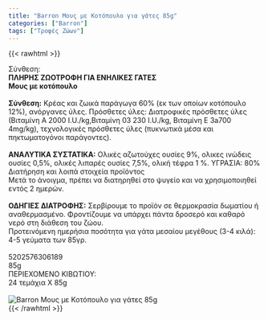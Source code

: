 ```yaml
---
title: "Barron Μους με Κοτόπουλο για γάτες 85g"
categories: ["Barron"]
tags: ["Τροφές Ζώων"]
---
```

{{< rawhtml >}}

<div class="sload29"><div class="product"><div id="sistatika">Σύνθεση:</div><div class="alltext"><b>ΠΛΗΡΗΣ ΖΩΟΤΡΟΦΗ ΓΙΑ ΕΝΗΛΙΚΕΣ ΓΑΤΕΣ<br>Μους με κοτόπουλο<br><br>Σύνθεση:</b> Κρέας και ζωικά παράγωγα 60% (εκ των οποίων κοτόπουλο 12%), ανόργανες ύλες. Πρόσθετες ύλες: Διατροφικές πρόσθετες ύλες (Βιταμίνη Α 2000 I.U./kg,Βιταμίνη 03 230 I.U./kg, Βιταμίνη Ε 3a700 4mg/kg), τεχνολογικές πρόσθετες ύλες (πυκνωτικά μέσα και πηκτωματογόνοι παράγοντες).<br><br><b>ΑΝΑΛΥΤΙΚΑ ΣΥΣΤΑΤΙΚΑ:</b> Ολικές αζωτούχες ουσίες 9%, ολικες ινώδεις ουσίες 0,5%, ολικές λιπαρές ουσίες 7,5%, ολική τέφρα 1 %. ΥΓΡΑΣΙΑ: 80%<br></div><div id="loipa">Διατήρηση και λοιπά στοιχεία προϊόντος</div><div class="alltext">Μετά το άνοιγμα, πρέπει να διατηρηθεί στο ψυγείο και να χρησιμοποιηθεί εντός 2 ημερών.<br><br><b>ΟΔΗΓΙΕΣ ΔΙΑΤΡΟΦΗΣ:</b> Σερβίρουμε το προϊόν σε θερμοκρασία δωματίου ή αναθερμασμένο. Φροντίζουμε να υπάρχει πάντα δροσερό και καθαρό νερό στη διάθεση του ζώου.<br>Προτεινόμενη ημερήσια ποσότητα για γάτα μεσαίου μεγέθους (3-4 κιλά): 4-5 γεύματα των 85γρ.<br><br></div><div id="barcode"><div id="barimage1"></div><span id="bartext">5202576306189</span></div><div id="varos"><div id="varosimage1"></div><span id="varostext">85g</span></div><div id="kivotio">ΠΕΡΙΕΧΟΜΕΝΟ ΚΙΒΩΤΙΟΥ:<br>24 τεμάχια Χ 85g</div><br><div class="pimg"><img alt="Barron Μους με Κοτόπουλο για γάτες 85g" title="Barron Μους με Κοτόπουλο για γάτες 85g" src="/media/images/barron-mous-me-kotopoulo-gia-gates-85g.jpg"></div></div></div>
{{< /rawhtml >}}


